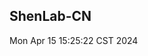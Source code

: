 ## ShenLab-CN

Mon Apr 15 15:25:22 CST 2024


<!-- Security scan triggered at 2025-09-02 14:24:45 -->

<!-- Security scan triggered at 2025-09-02 15:26:39 -->